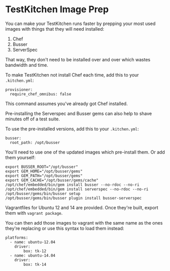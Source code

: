 TestKitchen Image Prep
======================

You can make your TestKitchen runs faster by prepping your most used images with things that they will need installed:

1. Chef
2. Busser
3. ServerSpec

That way, they don't need to be installed over and over which wastes bandwidth and time.

To make TestKitchen not install Chef each time, add this to your `.kitchen.yml`:

    provisioner:
      require_chef_omnibus: false

This command assumes you've already got Chef installed.

Pre-installing the Serverspec and Busser gems can also help to shave minutes off of a test suite.

To use the pre-installed versions, add this to your `.kitchen.yml`:

    busser:
      root_path: /opt/busser

You'll need to use one of the updated images which pre-install them. Or add them yourself:

    export BUSSER_ROOT="/opt/busser"
    export GEM_HOME="/opt/busser/gems"
    export GEM_PATH="/opt/busser/gems"
    export GEM_CACHE="/opt/busser/gems/cache"
    /opt/chef/embedded/bin/gem install busser --no-rdoc --no-ri
    /opt/chef/embedded/bin/gem install serverspec --no-rdoc --no-ri
    /opt/busser/gems/bin/busser setup
    /opt/busser/gems/bin/busser plugin install busser-serverspec

Vagrantfiles for Ubuntu 12 and 14 are provided. Once they're built, export them with `vagrant package`.

You can then add those images to vagrant with the same name as the ones they're replacing or use this syntax to load them instead:

    platforms:
      - name: ubuntu-12.04
        driver:
            box: tk-12
      - name: ubuntu-14.04
        driver:
            box: tk-14
